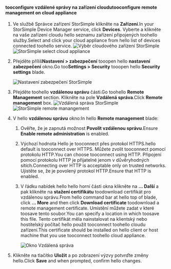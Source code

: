 
#### <a name="tooconfigure-remote-management-on-cloud-appliance"></a><span data-ttu-id="a04d5-101">tooconfigure vzdálené správy na zařízení cloudu</span><span class="sxs-lookup"><span data-stu-id="a04d5-101">tooconfigure remote management on cloud appliance</span></span>

1. <span data-ttu-id="a04d5-102">Ve službě Správce zařízení StorSimple klikněte na **Zařízení**.</span><span class="sxs-lookup"><span data-stu-id="a04d5-102">In your StorSimple Device Manager service, click **Devices**.</span></span> <span data-ttu-id="a04d5-103">Vyberte a klikněte na vaše zařízení cloudu hello seznamu zařízení připojených toohello služby.</span><span class="sxs-lookup"><span data-stu-id="a04d5-103">Select and click your cloud appliance from hello list of devices connected toohello service.</span></span>
    <span data-ttu-id="a04d5-104">![Výběr cloudového zařízení StorSimple](./media/storsimple-8000-configure-remote-management-http-device/sca-remote-manage1.png)</span><span class="sxs-lookup"><span data-stu-id="a04d5-104">![StorSimple select cloud appliance](./media/storsimple-8000-configure-remote-management-http-device/sca-remote-manage1.png)</span></span>

2. <span data-ttu-id="a04d5-105">Přejděte příliš**Nastavení > zabezpečení** tooopen hello **nastavení zabezpečení** okno.</span><span class="sxs-lookup"><span data-stu-id="a04d5-105">Go too**Settings > Security** tooopen hello **Security settings** blade.</span></span>

     ![Nastavení zabezpečení StorSimple](./media/storsimple-8000-configure-remote-management-http-device/sca-remote-manage2.png)

3. <span data-ttu-id="a04d5-107">Přejděte toohello **vzdálenou správu** části.</span><span class="sxs-lookup"><span data-stu-id="a04d5-107">Go toohello **Remote Management** section.</span></span> <span data-ttu-id="a04d5-108">Klikněte na pole **Vzdálená správa**.</span><span class="sxs-lookup"><span data-stu-id="a04d5-108">Click **Remote management** box.</span></span>
     <span data-ttu-id="a04d5-109">![Vzdálená správa StorSimple](./media/storsimple-8000-configure-remote-management-http-device/sca-remote-manage3.png)</span><span class="sxs-lookup"><span data-stu-id="a04d5-109">![StorSimple remote manangement](./media/storsimple-8000-configure-remote-management-http-device/sca-remote-manage3.png)</span></span>

4. <span data-ttu-id="a04d5-110">V hello **vzdálenou správu** okno:</span><span class="sxs-lookup"><span data-stu-id="a04d5-110">In hello **Remote management** blade:</span></span>

    1. <span data-ttu-id="a04d5-111">Ověřte, že je zapnutá možnost **Povolit vzdálenou správu**.</span><span class="sxs-lookup"><span data-stu-id="a04d5-111">Ensure **Enable remote administration** is enabled.</span></span>
    2. <span data-ttu-id="a04d5-112">Výchozí hodnota Hello je tooconnect přes protokol HTTPS.</span><span class="sxs-lookup"><span data-stu-id="a04d5-112">hello default is tooconnect over HTTPS.</span></span> <span data-ttu-id="a04d5-113">Můžete zvolit tooconnect pomocí protokolu HTTP.</span><span class="sxs-lookup"><span data-stu-id="a04d5-113">You can choose tooconnect using HTTP.</span></span> <span data-ttu-id="a04d5-114">Připojení pomocí protokolu HTTP je přijatelné jenom v důvěryhodných sítích.</span><span class="sxs-lookup"><span data-stu-id="a04d5-114">Connecting over HTTP is acceptable only on trusted networks.</span></span> <span data-ttu-id="a04d5-115">Ujistěte se, že je povolený protokol HTTP.</span><span class="sxs-lookup"><span data-stu-id="a04d5-115">Ensure that HTTP is enabled.</span></span>
    3. <span data-ttu-id="a04d5-116">V řádku nabídek hello hello horní části okna klikněte na **... Další** a pak klikněte na **stažení certifikátu** toodownload certifikát pro vzdálenou správu.</span><span class="sxs-lookup"><span data-stu-id="a04d5-116">From hello command bar at hello top of blade, click **... More** and then click **Download certificate** toodownload a remote management certificate.</span></span> <span data-ttu-id="a04d5-117">Umístění můžete zadat v které toosave tento soubor.</span><span class="sxs-lookup"><span data-stu-id="a04d5-117">You can specify a location in which toosave this file.</span></span> <span data-ttu-id="a04d5-118">Tento certifikát měla nainstalovat na klientský nebo hostitelský počítač hello použít tooconnect toohello cloudu zařízení.</span><span class="sxs-lookup"><span data-stu-id="a04d5-118">This certificate should be installed on hello client or host machine that you use tooconnect toohello cloud appliance.</span></span>

        ![Okno Vzdálená správa](./media/storsimple-8000-configure-remote-management-http-device/sca-remote-manage4.png)
5. <span data-ttu-id="a04d5-120">Klikněte na tlačítko **Uložit** a po zobrazení výzvy potvrďte změny hello.</span><span class="sxs-lookup"><span data-stu-id="a04d5-120">Click **Save** and when prompted, confirm hello changes.</span></span>
